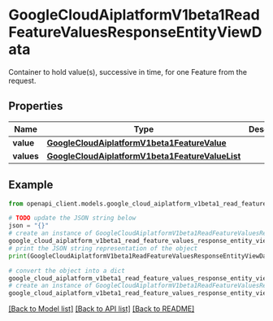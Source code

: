 # GoogleCloudAiplatformV1beta1ReadFeatureValuesResponseEntityViewData

Container to hold value(s), successive in time, for one Feature from the request.

## Properties

Name | Type | Description | Notes
------------ | ------------- | ------------- | -------------
**value** | [**GoogleCloudAiplatformV1beta1FeatureValue**](GoogleCloudAiplatformV1beta1FeatureValue.md) |  | [optional] 
**values** | [**GoogleCloudAiplatformV1beta1FeatureValueList**](GoogleCloudAiplatformV1beta1FeatureValueList.md) |  | [optional] 

## Example

```python
from openapi_client.models.google_cloud_aiplatform_v1beta1_read_feature_values_response_entity_view_data import GoogleCloudAiplatformV1beta1ReadFeatureValuesResponseEntityViewData

# TODO update the JSON string below
json = "{}"
# create an instance of GoogleCloudAiplatformV1beta1ReadFeatureValuesResponseEntityViewData from a JSON string
google_cloud_aiplatform_v1beta1_read_feature_values_response_entity_view_data_instance = GoogleCloudAiplatformV1beta1ReadFeatureValuesResponseEntityViewData.from_json(json)
# print the JSON string representation of the object
print(GoogleCloudAiplatformV1beta1ReadFeatureValuesResponseEntityViewData.to_json())

# convert the object into a dict
google_cloud_aiplatform_v1beta1_read_feature_values_response_entity_view_data_dict = google_cloud_aiplatform_v1beta1_read_feature_values_response_entity_view_data_instance.to_dict()
# create an instance of GoogleCloudAiplatformV1beta1ReadFeatureValuesResponseEntityViewData from a dict
google_cloud_aiplatform_v1beta1_read_feature_values_response_entity_view_data_from_dict = GoogleCloudAiplatformV1beta1ReadFeatureValuesResponseEntityViewData.from_dict(google_cloud_aiplatform_v1beta1_read_feature_values_response_entity_view_data_dict)
```
[[Back to Model list]](../README.md#documentation-for-models) [[Back to API list]](../README.md#documentation-for-api-endpoints) [[Back to README]](../README.md)


